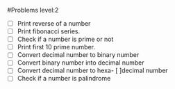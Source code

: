 #Problems level:2

- [ ] Print reverse of a number
- [ ] Print fibonacci series.
- [ ] Check if a number is prime or not
- [ ] Print first 10 prime number.
- [ ] Convert decimal number to binary number
- [ ] Convert binary number into decimal number
- [ ] Convert decimal number to hexa- [ ]decimal number
- [ ] Check if a number is palindrome
